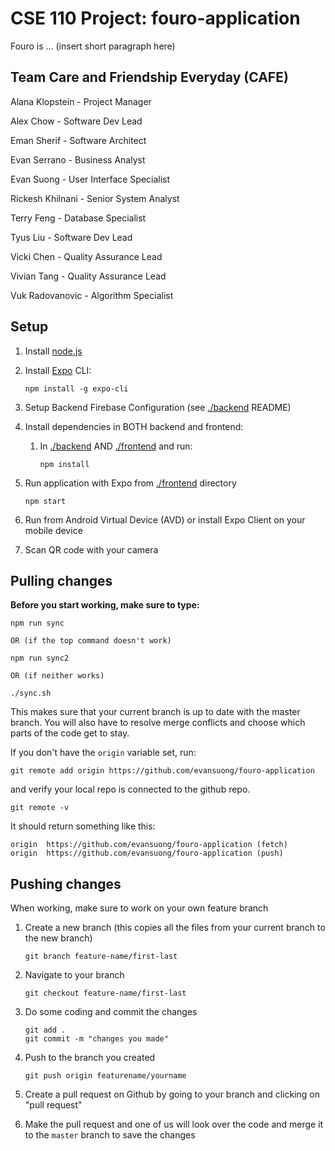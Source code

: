 # CSE 110 Project: fouro-application

Fouro is ... (insert short paragraph here)

## Team Care and Friendship Everyday (CAFE)

Alana Klopstein - Project Manager

Alex Chow - Software Dev Lead

Eman Sherif - Software Architect

Evan Serrano - Business Analyst

Evan Suong - User Interface Specialist

Rickesh Khilnani - Senior System Analyst

Terry Feng - Database Specialist

Tyus Liu - Software Dev Lead

Vicki Chen - Quality Assurance Lead

Vivian Tang - Quality Assurance Lead

Vuk Radovanovic - Algorithm Specialist

## Setup

1.  Install [node.js](https://nodejs.org/en/)

2.  Install [Expo](https://docs.expo.io/) CLI:

        npm install -g expo-cli

3.  Setup Backend Firebase Configuration (see [./backend](./backend) README)

4.  Install dependencies in BOTH backend and frontend:

    1. In [./backend](./backend) AND [./frontend](./frontend) and run:

       ```
       npm install
       ```

5.  Run application with Expo from [./frontend](./frontend) directory

        npm start

6.  Run from Android Virtual Device (AVD) or install Expo Client on your mobile device

7.  Scan QR code with your camera

## Pulling changes

**Before you start working, make sure to type:**

    npm run sync

    OR (if the top command doesn't work)

    npm run sync2

    OR (if neither works)

    ./sync.sh

This makes sure that your current branch is up to date with the master branch. You will also have to resolve merge conflicts and choose which parts of the code get to stay.


If you don't have the `origin` variable set, run:

    git remote add origin https://github.com/evansuong/fouro-application

and verify your local repo is connected to the github repo.

    git remote -v

It should return something like this:

    origin  https://github.com/evansuong/fouro-application (fetch)
    origin  https://github.com/evansuong/fouro-application (push)

## Pushing changes

When working, make sure to work on your own feature branch

1.  Create a new branch (this copies all the files from your current branch to the new branch)

        git branch feature-name/first-last

2.  Navigate to your branch

        git checkout feature-name/first-last

3.  Do some coding and commit the changes

        git add .
        git commit -m "changes you made"

4.  Push to the branch you created

        git push origin featurename/yourname

5.  Create a pull request on Github by going to your branch and clicking on "pull request"

6.  Make the pull request and one of us will look over the code and merge it to the `master` branch to save the changes
